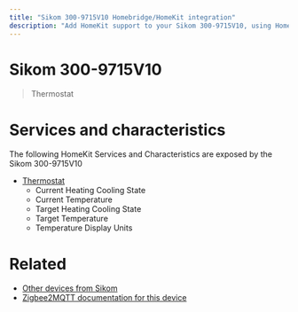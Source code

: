 ```yaml
---
title: "Sikom 300-9715V10 Homebridge/HomeKit integration"
description: "Add HomeKit support to your Sikom 300-9715V10, using Homebridge, Zigbee2MQTT and homebridge-z2m."
---
```

<!---
This file has been GENERATED using src/docgen/docgen.ts
DO NOT EDIT THIS FILE MANUALLY!
-->
# Sikom 300-9715V10
> Thermostat


# Services and characteristics
The following HomeKit Services and Characteristics are exposed by
the Sikom 300-9715V10

* [Thermostat](../../climate.md)
  * Current Heating Cooling State
  * Current Temperature
  * Target Heating Cooling State
  * Target Temperature
  * Temperature Display Units


# Related
* [Other devices from Sikom](../index.md#sikom)
* [Zigbee2MQTT documentation for this device](https://www.zigbee2mqtt.io/devices/300-9715V10.html)